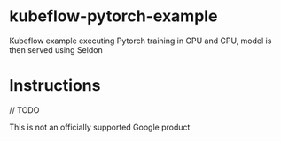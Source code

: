 # kubeflow-pytorch-example
Kubeflow example executing Pytorch training in GPU and CPU, model is then served using Seldon

# Instructions
// TODO


This is not an officially supported Google product

